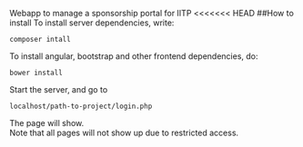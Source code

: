 Webapp to manage a sponsorship portal for IITP
<<<<<<< HEAD
##How to install
To install server dependencies, write:
```
composer intall
```
To install angular, bootstrap and other frontend dependencies, do:
```
bower install
```
Start the server, and go to 
```
localhost/path-to-project/login.php
```
The page will show.<br>
Note that all pages will not show up due to restricted access.
